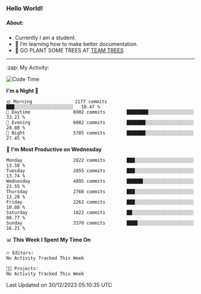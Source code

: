### Hello World!

##### About:
- Currently I am a student.
- 🌱 I’m learning how to make better documentation.
- 🌱 GO PLANT SOME TREES AT [TEAM TREES](https://teamtrees.org/)

---
  <summary>:zap: My Activity:</summary>
  
<!--START_SECTION:waka-->
![Code Time](http://img.shields.io/badge/Code%20Time-1%2C267%20hrs%2050%20mins-blue)

**I'm a Night 🦉** 

```text
🌞 Morning                2177 commits        ███░░░░░░░░░░░░░░░░░░░░░░   10.47 % 
🌆 Daytime                6902 commits        ████████░░░░░░░░░░░░░░░░░   33.21 % 
🌃 Evening                6002 commits        ███████░░░░░░░░░░░░░░░░░░   28.88 % 
🌙 Night                  5705 commits        ███████░░░░░░░░░░░░░░░░░░   27.45 % 
```
📅 **I'm Most Productive on Wednesday** 

```text
Monday                   2822 commits        ███░░░░░░░░░░░░░░░░░░░░░░   13.58 % 
Tuesday                  2855 commits        ███░░░░░░░░░░░░░░░░░░░░░░   13.74 % 
Wednesday                4895 commits        ██████░░░░░░░░░░░░░░░░░░░   23.55 % 
Thursday                 2760 commits        ███░░░░░░░░░░░░░░░░░░░░░░   13.28 % 
Friday                   2262 commits        ███░░░░░░░░░░░░░░░░░░░░░░   10.88 % 
Saturday                 1822 commits        ██░░░░░░░░░░░░░░░░░░░░░░░   08.77 % 
Sunday                   3370 commits        ████░░░░░░░░░░░░░░░░░░░░░   16.21 % 
```


📊 **This Week I Spent My Time On** 

```text
🔥 Editors: 
No Activity Tracked This Week

🐱‍💻 Projects: 
No Activity Tracked This Week
```


 Last Updated on 30/12/2023 05:10:35 UTC
<!--END_SECTION:waka-->
